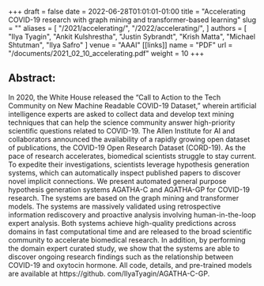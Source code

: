 +++ 
draft = false
date = 2022-06-28T01:01:01-01:00
title = "Accelerating COVID-19 research with graph mining and transformer-based learning"
slug = "" 
aliases = [
  "/2021/accelerating/",
  "/2022/accelerating/",
]
authors = [
  "Ilya Tyagin",
  "Ankit Kulshrestha",
  "Justin Sybrandt",
  "Krish Matta",
  "Michael Shtutman",
  "Ilya Safro"
]
venue = "AAAI"
[[links]]
  name = "PDF"
  url = "/documents/2021_02_10_accelerating.pdf"
  weight = 10
+++

## Abstract:

In 2020, the White House released the “Call to Action to the Tech Community on
New Machine Readable COVID-19 Dataset,” wherein artificial intelligence experts
are asked to collect data and develop text mining techniques that can help the
science community answer high-priority scientific questions related to COVID-19.
The Allen Institute for AI and collaborators announced the availability of a
rapidly growing open dataset of publications, the COVID-19 Open Research Dataset
(CORD-19). As the pace of research accelerates, biomedical scientists struggle
to stay current. To expedite their investigations, scientists leverage
hypothesis generation systems, which can automatically inspect published papers
to discover novel implicit connections. We present automated general purpose
hypothesis generation systems AGATHA-C and AGATHA-GP for COVID-19 research. The
systems are based on the graph mining and transformer models. The systems are
massively validated using retrospective information rediscovery and proactive
analysis involving human-in-the-loop expert analysis. Both systems achieve
high-quality predictions across domains in fast computational time and are
released to the broad scientific community to accelerate biomedical research. In
addition, by performing the domain expert curated study, we show that the
systems are able to discover ongoing research findings such as the relationship
between COVID-19 and oxytocin hormone. All code, details, and pre-trained models
are available at https://github. com/IlyaTyagin/AGATHA-C-GP.
